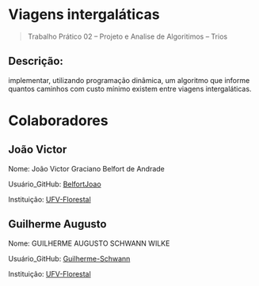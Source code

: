 # Viagens intergaláticas
> Trabalho Prático 02 – Projeto e Analise de Algoritimos – Trios
## Descrição:
implementar, utilizando programação dinâmica, um algoritmo que informe quantos caminhos com custo mínimo existem entre viagens intergaláticas.

# Colaboradores
## João Victor
Nome: João Victor Graciano Belfort de Andrade

Usuário_GitHub: [BelfortJoao](https://github.com/BelfortJoao)

Instituição: [UFV-Florestal](https://www.novoscursos.ufv.br/graduacao/caf/ccp/www/)

##	Guilherme Augusto
Nome: GUILHERME AUGUSTO SCHWANN WILKE

Usuário_GitHub: [Guilherme-Schwann](https://github.com/Guilherme-Schwann)

Instituição: [UFV-Florestal](https://www.novoscursos.ufv.br/graduacao/caf/ccp/www/)
